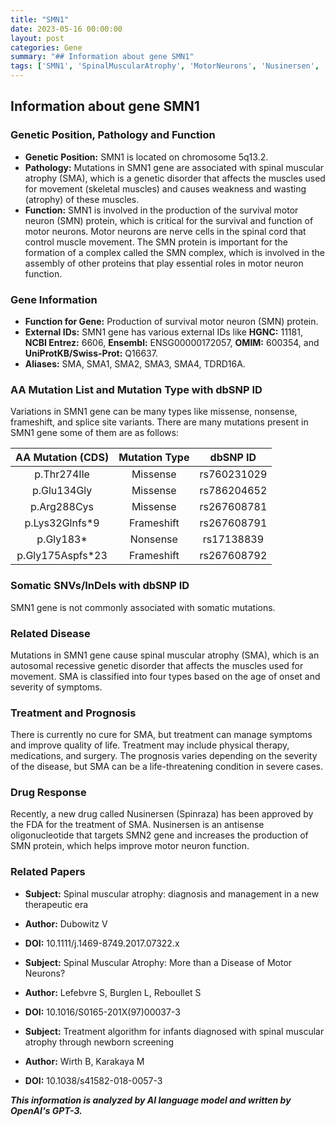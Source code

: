 ```yaml
---
title: "SMN1"
date: 2023-05-16 00:00:00
layout: post
categories: Gene
summary: "## Information about gene SMN1"
tags: ['SMN1', 'SpinalMuscularAtrophy', 'MotorNeurons', 'Nusinersen', 'GeneticDisorder', 'AntisenseOligonucleotide', 'Treatment', 'Prognosis']
---
```


## Information about gene SMN1

### Genetic Position, Pathology and Function

- **Genetic Position:** SMN1 is located on chromosome 5q13.2.
- **Pathology:** Mutations in SMN1 gene are associated with spinal muscular atrophy (SMA), which is a genetic disorder that affects the muscles used for movement (skeletal muscles) and causes weakness and wasting (atrophy) of these muscles.
- **Function:** SMN1 is involved in the production of the survival motor neuron (SMN) protein, which is critical for the survival and function of motor neurons. Motor neurons are nerve cells in the spinal cord that control muscle movement. The SMN protein is important for the formation of a complex called the SMN complex, which is involved in the assembly of other proteins that play essential roles in motor neuron function.

### Gene Information

- **Function for Gene:** Production of survival motor neuron (SMN) protein.
- **External IDs:** SMN1 gene has various external IDs like **HGNC:** 11181, **NCBI Entrez:** 6606, **Ensembl:** ENSG00000172057, **OMIM:** 600354, and **UniProtKB/Swiss-Prot:** Q16637.
- **Aliases:** SMA, SMA1, SMA2, SMA3, SMA4, TDRD16A.

### AA Mutation List and Mutation Type with dbSNP ID

Variations in SMN1 gene can be many types like missense, nonsense, frameshift, and splice site variants. There are many mutations present in SMN1 gene some of them are as follows:

| AA Mutation (CDS) | Mutation Type | dbSNP ID |
| :-------------: | :-------------: | :-------------: |
| p.Thr274Ile | Missense | rs760231029 |
| p.Glu134Gly | Missense | rs786204652 |
| p.Arg288Cys | Missense | rs267608781 |
| p.Lys32Glnfs*9 | Frameshift | rs267608791 |
| p.Gly183* | Nonsense | rs17138839 |
| p.Gly175Aspfs*23 | Frameshift | rs267608792 |

### Somatic SNVs/InDels with dbSNP ID

SMN1 gene is not commonly associated with somatic mutations.

### Related Disease

Mutations in SMN1 gene cause spinal muscular atrophy (SMA), which is an autosomal recessive genetic disorder that affects the muscles used for movement. SMA is classified into four types based on the age of onset and severity of symptoms.

### Treatment and Prognosis

There is currently no cure for SMA, but treatment can manage symptoms and improve quality of life. Treatment may include physical therapy, medications, and surgery. The prognosis varies depending on the severity of the disease, but SMA can be a life-threatening condition in severe cases.

### Drug Response

Recently, a new drug called Nusinersen (Spinraza) has been approved by the FDA for the treatment of SMA. Nusinersen is an antisense oligonucleotide that targets SMN2 gene and increases the production of SMN protein, which helps improve motor neuron function.

### Related Papers

- **Subject:** Spinal muscular atrophy: diagnosis and management in a new therapeutic era
- **Author:** Dubowitz V
- **DOI:** 10.1111/j.1469-8749.2017.07322.x

- **Subject:** Spinal Muscular Atrophy: More than a Disease of Motor Neurons?
- **Author:** Lefebvre S, Burglen L, Reboullet S
- **DOI:** 10.1016/S0165-201X(97)00037-3

- **Subject:** Treatment algorithm for infants diagnosed with spinal muscular atrophy through newborn screening
- **Author:** Wirth B, Karakaya M
- **DOI:** 10.1038/s41582-018-0057-3

**_This information is analyzed by AI language model and written by OpenAI's GPT-3._**